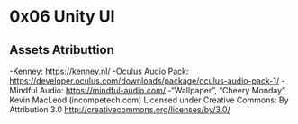 # 0x06 Unity UI

## Assets Atributtion
-Kenney: https://kenney.nl/
-Oculus Audio Pack: https://developer.oculus.com/downloads/package/oculus-audio-pack-1/
-Mindful Audio: https://mindful-audio.com/
-“Wallpaper”, “Cheery Monday” Kevin MacLeod (incompetech.com)
Licensed under Creative Commons: By Attribution 3.0
http://creativecommons.org/licenses/by/3.0/